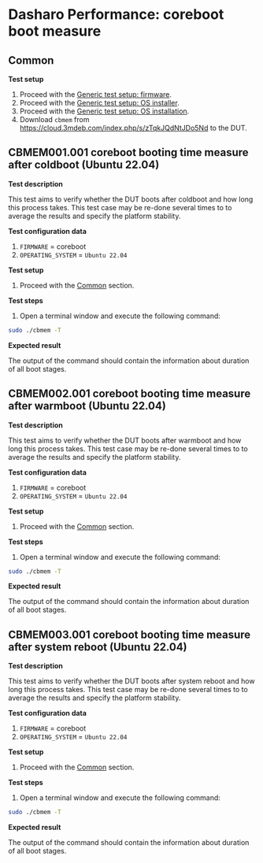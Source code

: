 # Dasharo Performance: coreboot boot measure

## Common

**Test setup**

1. Proceed with the
    [Generic test setup: firmware](../../generic-test-setup/#firmware).
1. Proceed with the
    [Generic test setup: OS installer](../../generic-test-setup/#os-installer).
1. Proceed with the
    [Generic test setup: OS installation](../../generic-test-setup/#os-installation).
1. Download `cbmem` from <https://cloud.3mdeb.com/index.php/s/zTqkJQdNtJDo5Nd>
    to the DUT.

## CBMEM001.001 coreboot booting time measure after coldboot (Ubuntu 22.04)

**Test description**

This test aims to verify whether the DUT boots after coldboot and how long this
process takes. This test case may be re-done several times to to average the
results and specify the platform stability.

**Test configuration data**

1. `FIRMWARE` = coreboot
1. `OPERATING_SYSTEM` = `Ubuntu 22.04`

**Test setup**

1. Proceed with the [Common](#common) section.

**Test steps**

1. Open a terminal window and execute the following command:

```bash
sudo ./cbmem -T
```

**Expected result**

The output of the command should contain the information about duration of
all boot stages.

## CBMEM002.001 coreboot booting time measure after warmboot (Ubuntu 22.04)

**Test description**

This test aims to verify whether the DUT boots after warmboot and how long this
process takes. This test case may be re-done several times to to average the
results and specify the platform stability.

**Test configuration data**

1. `FIRMWARE` = coreboot
1. `OPERATING_SYSTEM` = `Ubuntu 22.04`

**Test setup**

1. Proceed with the [Common](#common) section.

**Test steps**

1. Open a terminal window and execute the following command:

```bash
sudo ./cbmem -T
```

**Expected result**

The output of the command should contain the information about duration of
all boot stages.

## CBMEM003.001 coreboot booting time measure after system reboot (Ubuntu 22.04)

**Test description**

This test aims to verify whether the DUT boots after system reboot and how long
this process takes. This test case may be re-done several times to to average
the results and specify the platform stability.

**Test configuration data**

1. `FIRMWARE` = coreboot
1. `OPERATING_SYSTEM` = `Ubuntu 22.04`

**Test setup**

1. Proceed with the [Common](#common) section.

**Test steps**

1. Open a terminal window and execute the following command:

```bash
sudo ./cbmem -T
```

**Expected result**

The output of the command should contain the information about duration of
all boot stages.
